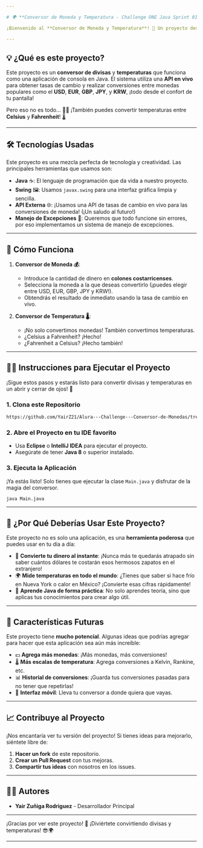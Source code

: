```yaml
---

# 🌍 **Conversor de Moneda y Temperatura - Challenge ONE Java Sprint 01**

¡Bienvenido al **Conversor de Moneda y Temperatura**! 🎉 Un proyecto desafiante donde aprenderás a crear una poderosa aplicación en Java para convertir monedas y temperaturas al instante. 🔥💸

---
```


## 💡 **¿Qué es este proyecto?**

Este proyecto es un **conversor de divisas** y **temperaturas** que funciona como una aplicación de consola en Java. El sistema utiliza una **API en vivo** para obtener tasas de cambio y realizar conversiones entre monedas populares como el **USD**, **EUR**, **GBP**, **JPY**, y **KRW**, ¡todo desde el confort de tu pantalla!

Pero eso no es todo… 🧑‍💻 ¡También puedes convertir temperaturas entre **Celsius** y **Fahrenheit**! 🌡️

---

## 🛠 **Tecnologías Usadas**

Este proyecto es una mezcla perfecta de tecnología y creatividad. Las principales herramientas que usamos son:

* **Java** ☕: El lenguaje de programación que da vida a nuestro proyecto.
* **Swing** 🖼️: Usamos `javax.swing` para una interfaz gráfica limpia y sencilla.
* **API Externa** 🌐: ¡Usamos una API de tasas de cambio en vivo para las conversiones de moneda! (¡Un saludo al futuro!)
* **Manejo de Excepciones** 🚨: Queremos que todo funcione sin errores, por eso implementamos un sistema de manejo de excepciones.

---

## 🚀 **Cómo Funciona**

1. **Conversor de Moneda 💰**:

   * Introduce la cantidad de dinero en **colones costarricenses**.
   * Selecciona la moneda a la que deseas convertirlo (¡puedes elegir entre USD, EUR, GBP, JPY y KRW!).
   * Obtendrás el resultado de inmediato usando la tasa de cambio en vivo.

2. **Conversor de Temperatura 🌡️**:

   * ¡No solo convertimos monedas! También convertimos temperaturas.
   * ¿Celsius a Fahrenheit? ¡Hecho!
   * ¿Fahrenheit a Celsius? ¡Hecho también!

---

## 🧑‍💻 **Instrucciones para Ejecutar el Proyecto**

¡Sigue estos pasos y estarás listo para convertir divisas y temperaturas en un abrir y cerrar de ojos! 🚀

### 1. Clona este Repositorio

```bash
https://github.com/YairZ21/Alura---Challenge---Conversor-de-Monedas/tree/9717f21a583d43fbc7795286ea77016d557e18a3/src/com/conversor
```

### 2. Abre el Proyecto en tu IDE favorito

* Usa **Eclipse** o **IntelliJ IDEA** para ejecutar el proyecto.
* Asegúrate de tener **Java 8** o superior instalado.

### 3. Ejecuta la Aplicación

¡Ya estás listo! Solo tienes que ejecutar la clase `Main.java` y disfrutar de la magia del conversor.

```bash
java Main.java
```

---

## 🧩 **¿Por Qué Deberías Usar Este Proyecto?**

Este proyecto no es solo una aplicación, es una **herramienta poderosa** que puedes usar en tu día a día:

* 💸 **Convierte tu dinero al instante**: ¡Nunca más te quedarás atrapado sin saber cuántos dólares te costarán esos hermosos zapatos en el extranjero!
* 🌍 **Mide temperaturas en todo el mundo**: ¿Tienes que saber si hace frío en Nueva York o calor en México? ¡Convierte esas cifras rápidamente!
* 🚀 **Aprende Java de forma práctica**: No solo aprendes teoría, sino que aplicas tus conocimientos para crear algo útil.

---

## 🔧 **Características Futuras**

Este proyecto tiene **mucho potencial**. Algunas ideas que podrías agregar para hacer que esta aplicación sea aún más increíble:

* 💵 **Agrega más monedas**: ¡Más monedas, más conversiones!
* 🌡️ **Más escalas de temperatura**: Agrega conversiones a Kelvin, Rankine, etc.
* 📊 **Historial de conversiones**: ¡Guarda tus conversiones pasadas para no tener que repetirlas!
* 📱 **Interfaz móvil**: Lleva tu conversor a donde quiera que vayas.

---

## 📈 **Contribuye al Proyecto**

¡Nos encantaría ver tu versión del proyecto! Si tienes ideas para mejorarlo, siéntete libre de:

1. **Hacer un fork** de este repositorio.
2. **Crear un Pull Request** con tus mejoras.
3. **Compartir tus ideas** con nosotros en los issues.

---

## 👨‍💻 **Autores**

* **Yair Zuñiga Rodriguez** - Desarrollador Principal

---

¡Gracias por ver este proyecto! 🎉 ¡Diviértete convirtiendo divisas y temperaturas! 😎🌍

---

